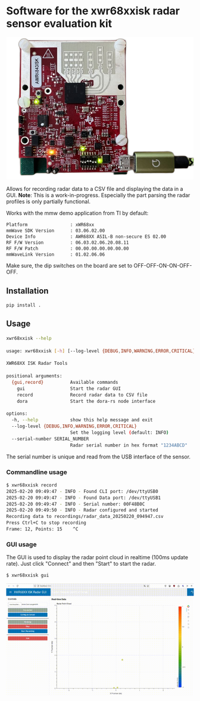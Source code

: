 # Software for the xwr68xxisk radar sensor evaluation kit

![AWR6843ISK](awr6843isk.png)

Allows for recording radar data to a CSV file and displaying the data in a GUI.
**Note**: This is a work-in-progress. Especially the part parsing the radar profiles is only partially functional.

Works with the mmw demo application from TI by default:

    Platform                : xWR68xx
    mmWave SDK Version      : 03.06.02.00
    Device Info             : AWR68XX ASIL-B non-secure ES 02.00
    RF F/W Version          : 06.03.02.06.20.08.11
    RF F/W Patch            : 00.00.00.00.00.00.00
    mmWaveLink Version      : 01.02.06.06

Make sure, the dip switches on the board are set to OFF-OFF-ON-ON-OFF-OFF.

## Installation

```bash
pip install .
```

## Usage

```bash
xwr68xxisk --help

usage: xwr68xxisk [-h] [--log-level {DEBUG,INFO,WARNING,ERROR,CRITICAL}] [--serial-number SERIAL_NUMBER] {gui,record} ...

XWR68XX ISK Radar Tools

positional arguments:
  {gui,record}          Available commands
    gui                 Start the radar GUI
    record              Record radar data to CSV file
    dora                Start the dora-rs node interface

options:
  -h, --help            show this help message and exit
  --log-level {DEBUG,INFO,WARNING,ERROR,CRITICAL}
                        Set the logging level (default: INFO)
  --serial-number SERIAL_NUMBER
                        Radar serial number in hex format "1234ABCD"
```

The serial number is unique and read from the USB interface of the sensor.

### Commandline usage

```bash
$ xwr68xxisk record
2025-02-20 09:49:47 - INFO - Found CLI port: /dev/ttyUSB0
2025-02-20 09:49:47 - INFO - Found Data port: /dev/ttyUSB1
2025-02-20 09:49:47 - INFO - Serial number: 00F48B0C
2025-02-20 09:49:50 - INFO - Radar configured and started
Recording data to recordings/radar_data_20250220_094947.csv
Press Ctrl+C to stop recording
Frame: 12, Points: 15    ^C

```

### GUI usage

The GUI is used to display the radar point cloud in realtime (100ms update rate).
Just click "Connect" and then "Start" to start the radar.

```bash
$ xwr68xxisk gui
```

![GUI](output.gif)



